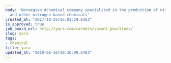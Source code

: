 ```yaml
---
body: 'Norwegian #chemical company specialized in the production of nitrogen fertilizers
  and other nitrogen-based chemicals'
created_at: "2017-10-25T16:02:19.836Z"
is_approved: true
job_board_url: http://yara.com/careers/vacant_positions/
slug: yara
tags:
- chemical
title: yara
updated_at: "2019-06-16T10:36:09.640Z"
---
```

